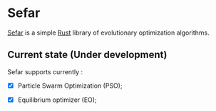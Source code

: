 # Sefar 

[Sefar](https://github.com/SaadDAHMANI/sefar) is a simple [Rust](https://github.com/rust-lang/rust) library of evolutionary optimization algorithms.

## Current state (Under development)

 Sefar supports currently : 

- [X] Particle Swarm Optimization (PSO);   
- [X] Equilibrium optimizer (EO);

